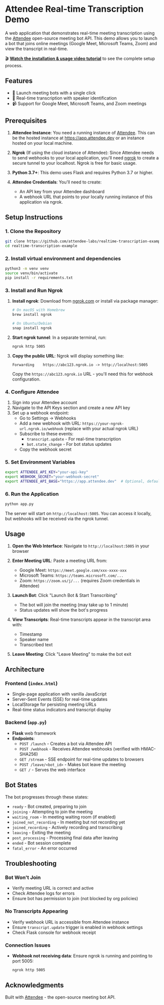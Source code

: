 # Attendee Real-time Transcription Demo

A web application that demonstrates real-time meeting transcription using the [Attendee](https://github.com/attendee-labs/attendee) open-source meeting bot API. This demo allows you to launch a bot that joins online meetings (Google Meet, Microsoft Teams, Zoom) and view the transcript in real-time.

🎬 **[Watch the installation & usage video tutorial](https://www.loom.com/share/55cd2aa81b3d43f28c2cd179711b02fa#Edit)** to see the complete setup process.


## Features

- 🤖 Launch meeting bots with a single click
- 📝 Real-time transcription with speaker identification
- 📹 Support for Google Meet, Microsoft Teams, and Zoom meetings

## Prerequisites

1. **Attendee Instance**: You need a running instance of [Attendee](https://github.com/attendee-labs/attendee). This can be the hosted instance at https://app.attendee.dev or an instance hosted on your local machine.

2. **Ngrok** (If using the cloud instance of Attendee): Since Attendee needs to send webhooks to your local application, you'll need [ngrok](https://ngrok.com/) to create a secure tunnel to your localhost. Ngrok is free for basic usage.

2. **Python 3.7+**: This demo uses Flask and requires Python 3.7 or higher.

4. **Attendee Credentials**: You'll need to create:
   - An API key from your Attendee dashboard
   - A webhook URL that points to your locally running instance of this application via ngrok.

## Setup Instructions

### 1. Clone the Repository

```bash
git clone https://github.com/attendee-labs/realtime-transcription-example
cd realtime-transcription-example
```

### 2. Install virtual environment and dependencies

```bash
python3 -m venv venv
source venv/bin/activate
pip install -r requirements.txt
```

### 3. Install and Run Ngrok

1. **Install ngrok**: Download from [ngrok.com](https://ngrok.com/) or install via package manager:
   ```bash
   # On macOS with Homebrew
   brew install ngrok
   
   # On Ubuntu/Debian
   snap install ngrok
   ```

2. **Start ngrok tunnel**: In a separate terminal, run:
   ```bash
   ngrok http 5005
   ```
   
3. **Copy the public URL**: Ngrok will display something like:
   ```
   Forwarding    https://abc123.ngrok.io -> http://localhost:5005
   ```
   Copy the `https://abc123.ngrok.io` URL - you'll need this for webhook configuration.

### 4. Configure Attendee

1. Sign into your Attendee account
2. Navigate to the API Keys section and create a new API key
3. Set up a webhook endpoint:
   - Go to Settings -> Webhooks
   - Add a new webhook with URL: `https://your-ngrok-url.ngrok.io/webhook` (replace with your actual ngrok URL)
   - Subscribe to these events:
     - `transcript.update` - For real-time transcription
     - `bot.state_change` - For bot status updates
   - Copy the webhook secret

### 5. Set Environment Variables

```bash
export ATTENDEE_API_KEY="your-api-key"
export WEBHOOK_SECRET="your-webhook-secret"
export ATTENDEE_API_BASE="https://app.attendee.dev"  # Optional, defaults to https://app.attendee.dev
```

### 6. Run the Application

```bash
python app.py
```

The server will start on `http://localhost:5005`. You can access it locally, but webhooks will be received via the ngrok tunnel.

## Usage

1. **Open the Web Interface**: Navigate to `http://localhost:5005` in your browser

2. **Enter Meeting URL**: Paste a meeting URL from:
   - Google Meet: `https://meet.google.com/xxx-xxxx-xxx`
   - Microsoft Teams: `https://teams.microsoft.com/...`
   - Zoom: `https://zoom.us/j/...` (requires Zoom credentials in Attendee)

3. **Launch Bot**: Click "Launch Bot & Start Transcribing"
   - The bot will join the meeting (may take up to 1 minute)
   - Status updates will show the bot's progress

4. **View Transcripts**: Real-time transcripts appear in the transcript area with:
   - Timestamp
   - Speaker name
   - Transcribed text

5. **Leave Meeting**: Click "Leave Meeting" to make the bot exit

## Architecture

### Frontend (`index.html`)
- Single-page application with vanilla JavaScript
- Server-Sent Events (SSE) for real-time updates
- LocalStorage for persisting meeting URLs
- Real-time status indicators and transcript display

### Backend (`app.py`)
- **Flask** web framework
- **Endpoints**:
  - `POST /launch` - Creates a bot via Attendee API
  - `POST /webhook` - Receives Attendee webhooks (verified with HMAC-SHA256)
  - `GET /stream` - SSE endpoint for real-time updates to browsers
  - `POST /leave/<bot_id>` - Makes bot leave the meeting
  - `GET /` - Serves the web interface

## Bot States

The bot progresses through these states:
- `ready` - Bot created, preparing to join
- `joining` - Attempting to join the meeting
- `waiting_room` - In meeting waiting room (if enabled)
- `joined_not_recording` - In meeting but not recording yet
- `joined_recording` - Actively recording and transcribing
- `leaving` - Exiting the meeting
- `post_processing` - Processing final data after leaving
- `ended` - Bot session complete
- `fatal_error` - An error occurred

## Troubleshooting

### Bot Won't Join
- Verify meeting URL is correct and active
- Check Attendee logs for errors
- Ensure bot has permission to join (not blocked by org policies)

### No Transcripts Appearing
- Verify webhook URL is accessible from Attendee instance
- Ensure `transcript.update` trigger is enabled in webhook settings
- Check Flask console for webhook receipt

### Connection Issues
- **Webhook not receiving data**: Ensure ngrok is running and pointing to port 5005:
  ```bash
  ngrok http 5005
  ```

## Acknowledgments

Built with [Attendee](https://github.com/attendee-labs/attendee) - the open-source meeting bot API.
